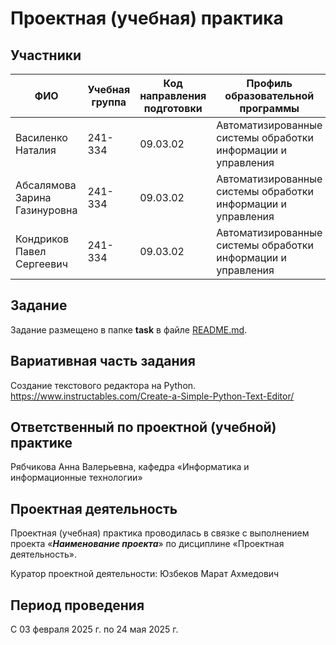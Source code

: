 # Проектная (учебная) практика

## Участники
| ФИО | Учебная группа | Код направления подготовки | Профиль образовательной программы |
|-|-|-|-|
| Василенко Наталия | 241-334 | 09.03.02 | Автоматизированные системы обработки информации и управления |
| Абсалямова Зарина Газинуровна | 241-334 | 09.03.02 | Автоматизированные системы обработки информации и управления |
| Кондриков Павел Сергеевич | 241-334 | 09.03.02 | Автоматизированные системы обработки информации и управления |

## Задание

Задание размещено в папке **task** в файле [README.md](task/README.md).

## Вариативная часть задания

Создание текстового редактора на Python. 
https://www.instructables.com/Create-a-Simple-Python-Text-Editor/

## Ответственный по проектной (учебной) практике

Рябчикова Анна Валерьевна, кафедра «Информатика и информационные технологии»

## Проектная деятельность

Проектная (учебная) практика проводилась в связке с выполнением проекта «***Наименование проекта***» по дисциплине «Проектная деятельность».

Куратор проектной деятельности: Юзбеков Марат Ахмедович

## Период проведения

С 03 февраля 2025 г. по 24 мая 2025 г.
